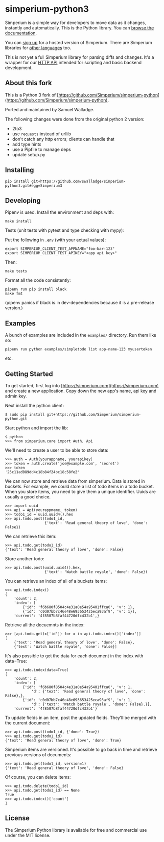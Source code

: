 # simperium-python3

Simperium is a simple way for developers to move data as it changes, instantly
and automatically. This is the Python library. You can [browse the
documentation](http://simperium.com/docs/python/).

You can [sign up](http://simperium.com) for a hosted version of Simperium. There
are Simperium libraries for [other languages](https://simperium.com/overview/)
too.

This is not yet a full Simperium library for parsing diffs and changes. It's a
wrapper for our [HTTP API](https://simperium.com/docs/http/) intended for
scripting and basic backend development.

## About this fork

This is a Python 3 fork of
[https://github.com/Simperium/simperium-python](https://github.com/Simperium/simperium-python).

Ported and maintained by Samuel Walladge.

The following changes were done from the original python 2 version:

- 2to3
- use `requests` instead of urllib
- don't catch any http errors; clients can handle that
- add type hints
- use a Pipfile to manage deps
- update setup.py


## Installing


```
pip install git+https://github.com/swalladge/simperium-python3.git#egg=Simperium3
```


## Developing

Pipenv is used. Install the environment and deps with:

```
make install
```

Tests (unit tests with pytest and type checking with mypy):

Put the following in `.env` (with your actual values):

```
export SIMPERIUM_CLIENT_TEST_APPNAME="foo-bar-123"
export SIMPERIUM_CLIENT_TEST_APIKEY="<app api key>"
```

Then:

```
make tests
```

Format all the code consistently:

```
pipenv run pip install black
make fmt
```

(pipenv panics if black is in dev-dependencies because it is a pre-release
version.)


## Examples

A bunch of examples are included in the `examples/` directory. Run them like so:


```
pipenv run python examples/simpletodo list app-name-123 myusertoken
```

etc.



## Getting Started

To get started, first log into [https://simperium.com](https://simperium.com) and
create a new application.  Copy down the new app's name, api key and admin key.

Next install the python client:

    $ sudo pip install git+https://github.com/Simperium/simperium-python.git

Start python and import the lib:

    $ python
    >>> from simperium.core import Auth, Api

We'll need to create a user to be able to store data:

    >>> auth = Auth(yourappname, yourapikey)
    >>> token = auth.create('joe@example.com', 'secret')
    >>> token
    '25c11ad089dd4c18b84f24bc18c58fe2'

We can now store and retrieve data from simperium.  Data is stored in buckets.
For example, we could store a list of todo items in a todo bucket.  When you
store items, you need to give them a unique identifier.  Uuids are usually a
good choice.

    >>> import uuid
    >>> api = Api(yourappname, token)
    >>> todo1_id = uuid.uuid4().hex
    >>> api.todo.post(todo1_id,
                      {'text': 'Read general theory of love', 'done': False})

We can retrieve this item:

    >>> api.todo.get(todo1_id)
    {'text': 'Read general theory of love', 'done': False}

Store another todo:

    >>> api.todo.post(uuid.uuid4().hex,
                      {'text': 'Watch battle royale', 'done': False})

You can retrieve an index of all of a buckets items:

    >>> api.todo.index()
    {
        'count': 2,
        'index': [
            {'id': 'f6b680f8504c4e31a0e54a95401ffca0', 'v': 1},
            {'id': 'c0d07bb7c46e48e693653425eca93af9', 'v': 1}],
        'current': '4f8507b8faf44720dfc432b1',}

Retrieve all the docuemnts in the index:

    >>> [api.todo.get(x['id']) for x in api.todo.index()['index']]
    [
        {'text': 'Read general theory of love', 'done': False},
        {'text': 'Watch battle royale', 'done': False}]

It's also possible to get the data for each document in the index with data=True:

    >>> api.todo.index(data=True)
    {
        'count': 2,
        'index': [
            {'id': 'f6b680f8504c4e31a0e54a95401ffca0', 'v': 1,
                'd': {'text': 'Read general theory of love', 'done': False},},
            {'id': 'c0d07bb7c46e48e693653425eca93af9', 'v': 1,
                'd': {'text': 'Watch battle royale', 'done': False},}],
        'current': '4f8507b8faf44720dfc432b1'}

To update fields in an item, post the updated fields.  They'll be merged
with the current document:

    >>> api.todo.post(todo1_id, {'done': True})
    >>> api.todo.get(todo1_id)
    {'text': 'Read general theory of love', 'done': True}

Simperium items are versioned.  It's possible to go back in time and retrieve
previous versions of documents:

    >>> api.todo.get(todo1_id, version=1)
    {'text': 'Read general theory of love', 'done': False}

Of course, you can delete items:

    >>> api.todo.delete(todo1_id)
    >>> api.todo.get(todo1_id) == None
    True
    >>> api.todo.index()['count']
    1


## License

The Simperium Python library is available for free and commercial use under the MIT license.

